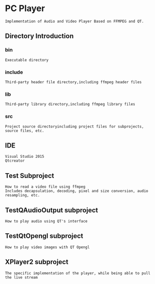 # PC Player
	Implementation of Audio and Video Player Based on FFMPEG and QT.

## Directory Introduction
### bin
	Executable directory
###	include
	Third-party header file directory,including ffmpeg header files
### lib
	Third-party library directory,including ffmpeg library files
### src
	Project source directoryincluding project files for subprojects, source files, etc.
## IDE
	Visual Studio 2015
	Qtcreator
## Test	Subproject
	How to read a video file using ffmpeg
	Includes decapsulation, decoding, pixel and size conversion, audio resampling, etc.
## TestQAudioOutput subproject
	How to play audio using QT's interface
## TestQtOpengl subproject
	How to play video images with QT Opengl
## XPlayer2 subproject
	The specific implementation of the player, while being able to pull the live stream
